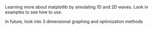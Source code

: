 Learning more about matplotlib by simulating 1D and 2D waves. Look in examples to see how to use.

In future, look into 3 dimensional graphing and optimization methods